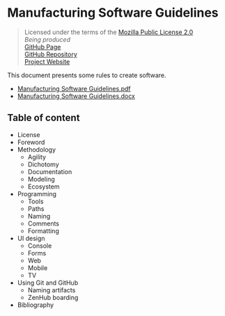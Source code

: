 # Manufacturing Software Guidelines

>Licensed under the terms of the [Mozilla Public License 2.0](LICENSE)<br/>
>*Being produced*<br/>
>[GitHub Page](https://ordisoftware.github.io/Guidelines)<br/>
>[GitHub Repository](https://github.com/Ordisoftware/Guidelines)<br/>
>[Project Website](http://www.ordisoftware.com/en/projects/guidelines)


This document presents some rules to create software.

* [Manufacturing Software Guidelines.pdf](Manufacturing%20Software%20Guidelines.pdf)
* [Manufacturing Software Guidelines.docx](Source/Manufacturing%20Software%20Guidelines.docx)

## Table of content

* License
* Foreword
* Methodology
  * Agility
  * Dichotomy
  * Documentation
  * Modeling
  * Ecosystem
* Programming
  * Tools
  * Paths
  * Naming
  * Comments
  * Formatting
* UI design
  * Console
  * Forms
  * Web
  * Mobile
  * TV
* Using Git and GitHub
  * Naming artifacts
  * ZenHub boarding
* Bibliography
